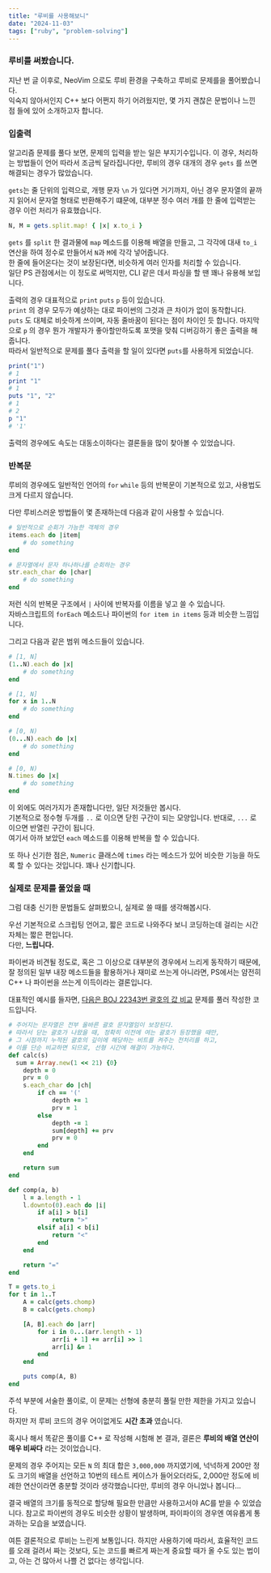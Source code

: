 ```yaml
---
title: "루비를 사용해보니"
date: "2024-11-03"
tags: ["ruby", "problem-solving"]
---
```

### 루비를 써봤습니다.

지난 번 글 이후로, NeoVim 으로도 루비 환경을 구축하고 루비로 문제를을 풀어봤습니다.  
익숙지 않아서인지 C++ 보다 어쩐지 하기 어려웠지만, 몇 가지 괜찮은 문법이나 느낀 점 들에 있어 소개하고자 합니다.

### 입출력

알고리즘 문제를 풀다 보면, 문제의 입력을 받는 일은 부지기수입니다. 이 경우, 처리하는 방법들이 언어 따라서 조금씩 달라집니다만, 루비의 경우 대개의 경우 `gets` 를 쓰면 해결되는 경우가 많았습니다.

`gets`는 줄 단위의 입력으로, 개행 문자 `\n` 가 있다면  거기까지, 아닌 경우 문자열의 끝까지 읽어서 문자열 형태로 반환해주기 떄문에, 대부분 정수 여러 개를 한 줄에 입력받는 경우 이런 처리가 유효했습니다.

```ruby
N, M = gets.split.map! { |x| x.to_i }
```

`gets` 를 `split` 한 결과물에 `map` 메소드를 이용해 배열을 만들고, 그 각각에 대새 `to_i` 연산을 하여 정수로 만들어서 `N`과 `M`에 각각 넣어줍니다.  
한 줄에 들어온다는 것이 보장된다면, 비슷하게 여러 인자를 처리할 수 있습니다.  
일단 PS 관점에서는 이 정도로 써먹지만, CLI 같은 데서 파싱을 할 땐 꽤나 유용해 보입니다.

출력의 경우 대표적으로 `print` `puts` `p` 등이 있습니다.  
`print` 의 경우 모두가 예상하는 대로 파이썬의 그것과 큰 차이가 없이 동작합니다.  
`puts` 도 대체로 비슷하게 쓰이며, 자동 줄바꿈이 된다는 점이 차이인 듯 합니다.
마지막으로 `p` 의 경우 뭔가 개발자가 좋아할만하도록 포맷을 맞춰 디버깅하기 좋은 출력을 해줍니다.  
따라서 일반적으로 문제를 풀다 출력을 할 일이 있다면 `puts`를 사용하게 되었습니다.

```ruby
print("1")
# 1
print "1"
# 1
puts "1", "2"
# 1
# 2
p "1"
# '1'
```

출력의 경우에도 속도는 대동소이하다는 결론들을 많이 찾아볼 수 있었습니다.

### 반복문

루비의 경우에도 일반적인 언어의 `for` `while` 등의 반복문이 기본적으로 있고, 사용법도 크게 다르지 않습니다.

다만 루비스러운 방법들이 몇 존재하는데 다음과 같이 사용할 수 있습니다.

```ruby
# 일반적으로 순회가 가능한 객체의 경우
items.each do |item|
    # do something
end

# 문자열에서 문자 하나하나를 순회하는 경우
str.each_char do |char|
    # do something
end
```

저런 식의 반복문 구조에서 `|` 사이에 반복자를 이름을 넣고 쓸 수 있습니다.  
자바스크립트의 `forEach` 메소드나 파이썬의 `for item in items` 등과 비슷한 느낌입니다.

그리고 다음과 같은 범위 메소드들이 있습니다.

```ruby
# [1, N]
(1..N).each do |x|
    # do something
end

# [1, N]
for x in 1..N
    # do something
end

# [0, N) 
(0...N).each do |x|
    # do something
end

# [0, N)
N.times do |x|
    # do something
end
```

이 외에도 여러가지가 존재합니다만, 일단 저것들만 봅시다.  
기본적으로 정수형 두개를 `..` 로 이으면 닫힌 구간이 되는 모양입니다.  반대로, `...` 로 이으면 반열린 구간이 됩니다.  
여기서 아까 보았던 `each` 메소드를 이용해 반복을 할 수 있습니다.

또 하나 신기한 점은, `Numeric` 클래스에 `times` 라는 메소드가 있어 비슷한 기능을 하도록 할 수 있다는 것입니다. 꽤나 신기합니다.

### 실제로 문제를 풀었을 때

그럼 대충 신기한 문법들도 살펴봤으니, 실제로 쓸 때를 생각해봅시다.

우선 기본적으로 스크립팅 언어고, 짧은 코드로 나와주다 보니 코딩하는데 걸리는 시간 자체는 짧은 편입니다.  
다만, **느립니다.**

파이썬과 비견될 정도로, 혹은 그 이상으로 대부분의 경우에서 느리게 동작하기 때문에, 잘 정의된 일부 내장 메소드들을 활용하거나 재미로 쓰는게 아니라면, PS에서는 얌전히 C++ 나 파이썬을 쓰는게 이득이라는 결론입니다.

대표적인 예시를 들자면, [다음은 BOJ 22343번 괄호의 값 비교](https://www.acmicpc.net/problem/22343) 문제를 풀러 작성한 코드입니다.

```ruby
# 주어지는 문자열은 전부 올바른 괄호 문자열임이 보장된다.
# 따라서 닫는 괄호가 나왔을 때, 정확히 이전에 여는 괄호가 등장했을 때만,
# 그 시점까지 누적된 괄호의 깊이에 해당하는 비트를 켜주는 전처리를 하고,
# 이를 단순 비교하면 되므로, 선형 시간에 해결이 가능하다.
def calc(s)
  sum = Array.new(1 << 21) {0}
    depth = 0
    prv = 0
    s.each_char do |ch|
        if ch == '('
            depth += 1
            prv = 1
        else
            depth -= 1
            sum[depth] += prv
            prv = 0
        end
    end

    return sum
end

def comp(a, b)
    l = a.length - 1
    l.downto(0).each do |i|
        if a[i] > b[i]
            return ">"
        elsif a[i] < b[i]
            return "<"
        end
    end

    return "="
end

T = gets.to_i
for t in 1..T
    A = calc(gets.chomp)
    B = calc(gets.chomp)

    [A, B].each do |arr|
        for i in 0...(arr.length - 1)
            arr[i + 1] += arr[i] >> 1
            arr[i] &= 1
        end
    end

    puts comp(A, B)
end
```

주석 부분에 서술한 풀이로, 이 문제는 선형에 충분히 풀릴 만한 제한을 가지고 있습니다.  
하지만 저 루비 코드의 경우 어이없게도 **시간 초과** 였습니다.

혹시나 해서 똑같은 풀이를 C++ 로 작성해 시험해 본 결과, 결론은 **루비의 배열 연산이 매우 비싸다** 라는 것이었습니다.

문제의 경우 주어지는 모든 `N` 의 최대 합은 `3,000,000` 까지였기에, 넉넉하게 200만 정도 크기의 배열을 선언하고 10번의 테스트 케이스가 들어오더라도, 2,000만 정도에 비례한 연산이라면 충분할 것이라 생각했습니다만, 루비의 경우 아니었나 봅니다...

결국 배열의 크기를 동적으로 할당해 필요한 만큼만 사용하고서야 AC를 받을 수 있었습니다. 참고로 파이썬의 경우도 비슷한 상황이 발생하며, 파이파이의 경우엔 여유롭게 통과하는 모습을 보였습니다.

여튼 결론적으로 루비는 느린게 보통입니다. 하지만 사용하기에 따라서, 효율적인 코드를 오래 걸려서 짜는 것보다, 도는 코드를 빠르게 짜는게 중요할 때가 올 수도 있는 법이고, 아는 건 많아서 나쁠 건 없다는 생각입니다.
